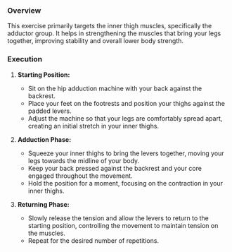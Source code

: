 ### Overview
This exercise primarily targets the inner thigh muscles, specifically the adductor group. It helps in strengthening the muscles that bring your legs together, improving stability and overall lower body strength.

### Execution
1. **Starting Position:**
   - Sit on the hip adduction machine with your back against the backrest.
   - Place your feet on the footrests and position your thighs against the padded levers.
   - Adjust the machine so that your legs are comfortably spread apart, creating an initial stretch in your inner thighs.

2. **Adduction Phase:**
   - Squeeze your inner thighs to bring the levers together, moving your legs towards the midline of your body.
   - Keep your back pressed against the backrest and your core engaged throughout the movement.
   - Hold the position for a moment, focusing on the contraction in your inner thighs.

3. **Returning Phase:**
   - Slowly release the tension and allow the levers to return to the starting position, controlling the movement to maintain tension on the muscles.
   - Repeat for the desired number of repetitions.